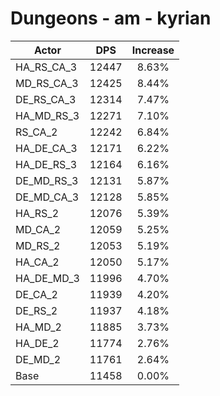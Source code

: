 # Dungeons - am - kyrian
| Actor | DPS | Increase |
|---|:---:|:---:|
|HA_RS_CA_3|12447|8.63%|
|MD_RS_CA_3|12425|8.44%|
|DE_RS_CA_3|12314|7.47%|
|HA_MD_RS_3|12271|7.10%|
|RS_CA_2|12242|6.84%|
|HA_DE_CA_3|12171|6.22%|
|HA_DE_RS_3|12164|6.16%|
|DE_MD_RS_3|12131|5.87%|
|DE_MD_CA_3|12128|5.85%|
|HA_RS_2|12076|5.39%|
|MD_CA_2|12059|5.25%|
|MD_RS_2|12053|5.19%|
|HA_CA_2|12050|5.17%|
|HA_DE_MD_3|11996|4.70%|
|DE_CA_2|11939|4.20%|
|DE_RS_2|11937|4.18%|
|HA_MD_2|11885|3.73%|
|HA_DE_2|11774|2.76%|
|DE_MD_2|11761|2.64%|
|Base|11458|0.00%|
